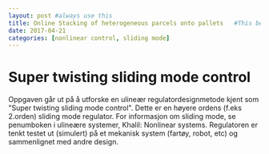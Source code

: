 ```yaml
---
layout: post #always use this
title: Online Stacking of heterogeneous parcels onto pallets   #This becomes the title of the page
date: 2017-04-21
categories: [nonlinear control, sliding mode]
---
```

# Super twisting sliding mode control #

Oppgaven går ut på å utforske en ulineær regulatordesignmetode kjent som "Super twisting sliding mode control".
Dette er en høyere ordens (f.eks 2.orden) sliding mode regulator. For informasjon om sliding mode, se penumboken i ulineære systemer, Khalil: Nonlinear systems. 
Regulatoren er tenkt testet ut (simulert) på et mekanisk system (fartøy, robot, etc) og sammenlignet med andre design. 
